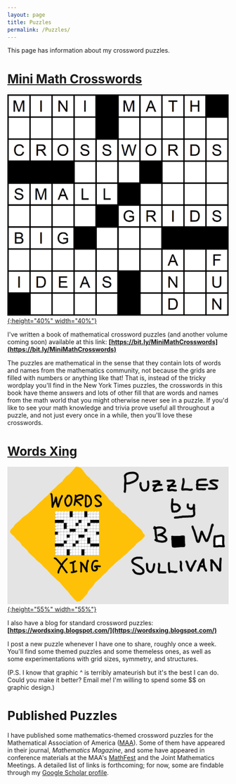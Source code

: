 ```yaml
---
layout: page
title: Puzzles
permalink: /Puzzles/
---
```


This page has information about my crossword puzzles.

# [Mini Math Crosswords ](https://bit.ly/MiniMathCrosswords)

[![cover-page-puzzle](/assets/images/cover-page-puzzle.png){:height="40%" width="40%"}](https://bit.ly/MiniMathCrosswords)

I've written a book of mathematical crossword puzzles (and another volume coming soon) available at this link: **[https://bit.ly/MiniMathCrosswords](https://bit.ly/MiniMathCrosswords)**

The puzzles are mathematical in the sense that they contain lots of words and names from the mathematics community, not because the grids are filled with numbers or anything like that! That is, instead of the tricky wordplay you'll find in the New York Times puzzles, the crosswords in this book have theme answers and lots of other fill that are words and names from the math world that you might otherwise never see in a puzzle. If you'd like to see your math knowledge and trivia prove useful all throughout a puzzle, and not just every once in a while, then you'll love these crosswords. 

# [Words Xing](https://wordsxing.blogspot.com/)

[![puzzle-blog-logo-2](/assets/images/puzzle-blog-logo-2.png){:height="55%" width="55%"}](https://wordsxing.blogspot.com/)

I also have a blog for standard crossword puzzles: **[https://wordsxing.blogspot.com/](https://wordsxing.blogspot.com/)**

I post a new puzzle whenever I have one to share, roughly once a week. You'll find some themed puzzles and some themeless ones, as well as some experimentations with grid sizes, symmetry, and structures.

(P.S. I know that graphic ^ is terribly amateurish but it's the best I can do. Could you make it better? Email me! I'm willing to spend some $$ on graphic design.)

# Published Puzzles

I have published some mathematics-themed crossword puzzles for the Mathematical Association of America ([MAA](https://www.maa.org/)). Some of them have appeared in their journal, *Mathematics Magazine*, and some have appeared in conference materials at the MAA's [MathFest](https://www.maa.org/meetings/mathfest) and the Joint Mathematics Meetings. A detailed list of links is forthcoming; for now, some are findable through my [Google Scholar profile](https://scholar.google.com/citations?user=KgrsM4cAAAAJ&hl=en).